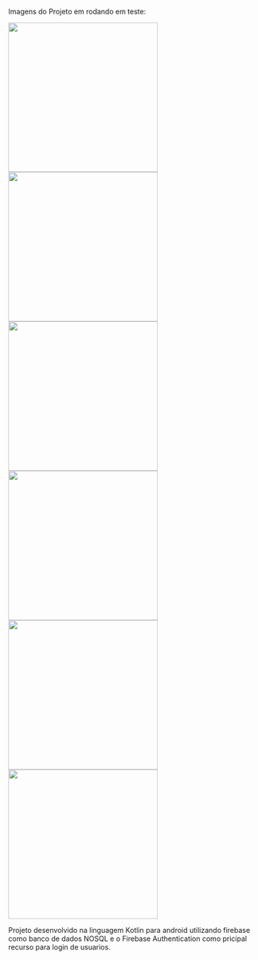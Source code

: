 Imagens do Projeto em rodando em teste:


<img src="https://github.com/VitorSiilva2/TalkieMessage/assets/116734585/90905954-d154-4359-ae2b-02c3baa7cb10" width=300px /></div>
<img src="https://github.com/VitorSiilva2/TalkieMessage/assets/116734585/9bfef340-e498-412d-bcdb-0cb8bb93023b" width=300px /></div>
<img src="https://github.com/VitorSiilva2/TalkieMessage/assets/116734585/b9f42c94-902b-4925-af82-ec8da6d47e23" width=300px /></div>
<img src="https://github.com/VitorSiilva2/TalkieMessage/assets/116734585/c7bf6f07-fce7-487d-be1b-d50cd58a47ae" width=300px /></div>
<img src="https://github.com/VitorSiilva2/TalkieMessage/assets/116734585/029c511b-cd78-42c2-a3a2-2b524d4c50fb" width=300px /></div>
<img src="https://github.com/VitorSiilva2/TalkieMessage/assets/116734585/90e80085-78de-4e95-b529-97cc34f16b6e" width=300px /></div>


Projeto desenvolvido na linguagem Kotlin para android utilizando firebase como banco de dados NOSQL e o Firebase Authentication como pricipal recurso para login de usuarios.
